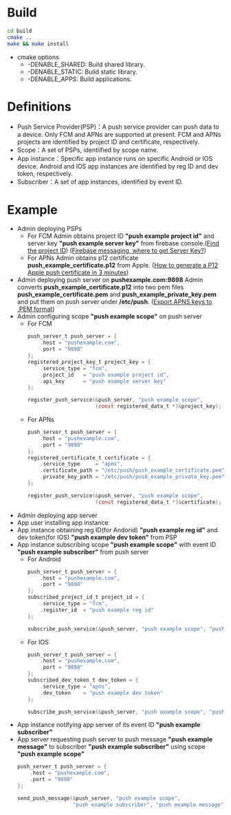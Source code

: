 # Build
```bash
cd build
cmake ..
make && make install
```
- cmake options
  - -DENABLE_SHARED: Build shared library.
  - -DENABLE_STATIC: Build static library.
  - -DENABLE_APPS: Build applications.
# Definitions
- Push Service Provider(PSP)：A push service provider can push data to a device. Only FCM and APNs are supported at present. FCM and APNs projects are identified by project ID and certificate, respectively.
- Scope：A set of PSPs, identiified by scope name.
- App instance：Specific app instance runs on specific Android or IOS device. Android and IOS app instances are identified by reg ID and dev token, respectively.
- Subscriber：A set of app instances, identified by event ID.
# Example
- Admin deploying PSPs
  - For FCM
    Admin obtains project ID **"push example project id"** and server key **"push example server key"** from firebase console.([Find the project ID](https://firebase.google.com/docs/projects/learn-more#find_the_project_id)) ([Firebase messaging, where to get Server Key?](https://stackoverflow.com/questions/37427709/firebase-messaging-where-to-get-server-key))
  - For APNs
    Admin obtains p12 certificate **push_example_certificate.p12** from Apple. ([How to generate a P12 Apple push certificate in 3 minutes](https://www.youtube.com/watch?v=AZzi71xs7_s&t=72s))
- Admin deploying push server on **pushexample.com:9898**
  Admin converts  **push_example_certificate.p12** into two pem files **push_example_certificate.pem** and **push_example_private_key.pem** and put them on push server under **/etc/push**. ([Export APNS keys to .PEM format](http://tleyden.github.io/blog/2016/02/03/setting-up-uniqush-with-apns))
- Admin configuring scope **"push example scope"** on push server
  - For FCM
    ```c
    push_server_t push_server = {
        .host = "pushexample.com",
        .port = "9898"
    };
    registered_project_key_t project_key = {
        .service_type = "fcm",
        .project_id   = "push example project id",
        .api_key      = "push example server key"
    };
    
    register_push_service(&push_server, "push example scope", 
                          (const registered_data_t *)&project_key);
    ```
  - For APNs
    ```c
    push_server_t push_server = {
        .host = "pushexample.com",
        .port = "9898"
    };
    registered_certificate_t certificate = {
        .service_type 	  = "apns",
        .certificate_path = "/etc/push/push_example_certificate.pem",
        .private_key_path = "/etc/push/push_example_private_key.pem"
    };
    
    register_push_service(&push_server, "push example scope", 
                          (const registered_data_t *)&certificate);
    ```
- Admin deploying app server
- App user installing app instance
- App instance obtaining reg ID(for Andorid) **"push example reg id"** and dev token(for IOS) **"push example dev token"** from PSP
- App instance subscribing scope **"push example scope"** with event ID **"push example subscriber"** from push server
  - For Android
    ```c
    push_server_t push_server = {
        .host = "pushexample.com",
        .port = "9898"
    };
    subscribed_project_id_t project_id = {
        .service_type = "fcm",
        .register_id  = "push example reg id"
    };
    
    subscribe_push_service(&push_server, "push example scope", "push example subscriber", 											 (const subscribed_cookie_t *)&project_id);
    ```
  - For IOS
    ```c
    push_server_t push_server = {
        .host = "pushexample.com",
        .port = "9898"
    };
    subscribed_dev_token_t dev_token = {
        .service_type = "apns",
        .dev_token    = "push example dev token"
    };
    
    subscribe_push_service(&push_server, "push example scope", "push example subscriber", 											 (const subscribed_cookie_t *)&dev_token);
    ```
- App instance notifying app server of its event ID **"push example subscriber"**
- App server requesting push server to push message **"push example message"** to subscriber **"push example subscriber"** using  scope **"push example scope"**
  ```c
  push_server_t push_server = {
      .host = "pushexample.com",
      .port = "9898"
  };
  
  send_push_message(&push_server, "push example scope", 
                    "push example subscriber", "push example message");
  ```
  
